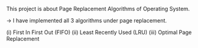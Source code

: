 This project is about Page Replacement Algorithms of Operating System.

-> I have implemented all 3 algorithms under page replacement.

(i) First In First Out (FIFO)
(ii) Least Recently Used (LRU)
(iii) Optimal Page Replacement
